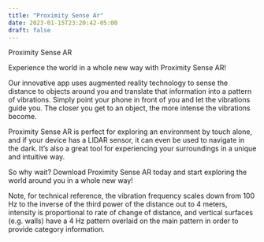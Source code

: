 ```yaml
---
title: "Proximity Sense Ar"
date: 2023-01-15T23:20:42-05:00
draft: false
---
```


Proximity Sense AR

Experience the world in a whole new way with Proximity Sense AR!

Our innovative app uses augmented reality technology to sense the distance to objects around you and translate that information into a pattern of vibrations. Simply point your phone in front of you and let the vibrations guide you. The closer you get to an object, the more intense the vibrations become.

Proximity Sense AR is perfect for exploring an environment by touch alone, and if your device has a LIDAR sensor, it can even be used to navigate in the dark. It’s also a great tool for experiencing your surroundings in a unique and intuitive way.

So why wait? Download Proximity Sense AR today and start exploring the world around you in a whole new way!

Note, for technical reference, the vibration frequency scales down from 100 Hz to the inverse of the third power of the distance out to 4 meters, intensity is proportional to rate of change of distance, and vertical surfaces (e.g. walls) have a 4 Hz pattern overlaid on the main pattern in order to provide category information.
